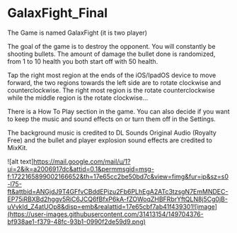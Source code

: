 # GalaxFight_Final

The Game is named GalaxFight (it is two player)

The goal of the game is to destroy the opponent. You will constantly be shooting bullets. The amount of damage the bullet done is randomized, from 1 to 10 health you both start off with 50 health. 

Tap the right most region at the ends of the iOS/IpadOS device to move forward, the two regions towards the left side are to rotate clockwise and counterclockwise. 
The right most region is the rotate counterclockwise while the middle region is the rotate clockwise...

There is a How To Play section in the game.
You can also decide if you want to keep the music and sound effects on or turn them off in the Settings.

The background music is credited to DL Sounds Original Audio (Royalty Free) and the bullet and player explosion sound effects are credited to MixKit. 

![alt text]https://mail.google.com/mail/u/1?ui=2&ik=a2006917dc&attid=0.1&permmsgid=msg-f:1722165899002166652&th=17e65cc2be50bd7c&view=fimg&fur=ip&sz=s0-l75-ft&attbid=ANGjdJ9T4GFfvCBddEPjzu2Fb6PLhEgA2ATc3tzsgN7EmMNDEC-EP75iRBXBd2hggv5RiC6JCQ6fBfxP6kA-fZOWoqZHBFRbrYftQLN8j5Cg0jB-uVvkId_Z4atUOp8&disp=emb&realattid=17e65cbf7ab41f439301![image](https://user-images.githubusercontent.com/31413154/149704376-bf938ae1-f379-48fc-93b1-0990f2de59d9.png)
